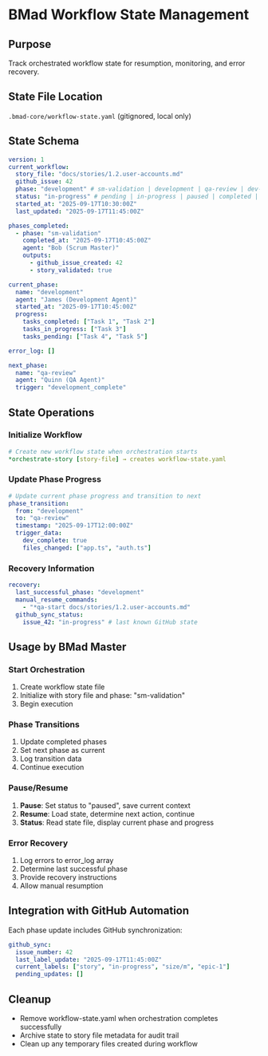 # BMad Workflow State Management

## Purpose

Track orchestrated workflow state for resumption, monitoring, and error recovery.

## State File Location

`.bmad-core/workflow-state.yaml` (gitignored, local only)

## State Schema

```yaml
version: 1
current_workflow:
  story_file: "docs/stories/1.2.user-accounts.md"
  github_issue: 42
  phase: "development" # sm-validation | development | qa-review | dev-fixes | completion
  status: "in-progress" # pending | in-progress | paused | completed | failed
  started_at: "2025-09-17T10:30:00Z"
  last_updated: "2025-09-17T11:45:00Z"

phases_completed:
  - phase: "sm-validation"
    completed_at: "2025-09-17T10:45:00Z"
    agent: "Bob (Scrum Master)"
    outputs:
      - github_issue_created: 42
      - story_validated: true

current_phase:
  name: "development"
  agent: "James (Development Agent)"
  started_at: "2025-09-17T10:45:00Z"
  progress:
    tasks_completed: ["Task 1", "Task 2"]
    tasks_in_progress: ["Task 3"]
    tasks_pending: ["Task 4", "Task 5"]

error_log: []

next_phase:
  name: "qa-review"
  agent: "Quinn (QA Agent)"
  trigger: "development_complete"
```

## State Operations

### Initialize Workflow
```yaml
# Create new workflow state when orchestration starts
*orchestrate-story [story-file] → creates workflow-state.yaml
```

### Update Phase Progress
```yaml
# Update current phase progress and transition to next
phase_transition:
  from: "development"
  to: "qa-review"
  timestamp: "2025-09-17T12:00:00Z"
  trigger_data:
    dev_complete: true
    files_changed: ["app.ts", "auth.ts"]
```

### Recovery Information
```yaml
recovery:
  last_successful_phase: "development"
  manual_resume_commands:
    - "*qa-start docs/stories/1.2.user-accounts.md"
  github_sync_status:
    issue_42: "in-progress" # last known GitHub state
```

## Usage by BMad Master

### Start Orchestration
1. Create workflow state file
2. Initialize with story file and phase: "sm-validation"
3. Begin execution

### Phase Transitions
1. Update completed phases
2. Set next phase as current
3. Log transition data
4. Continue execution

### Pause/Resume
1. **Pause**: Set status to "paused", save current context
2. **Resume**: Load state, determine next action, continue
3. **Status**: Read state file, display current phase and progress

### Error Recovery
1. Log errors to error_log array
2. Determine last successful phase
3. Provide recovery instructions
4. Allow manual resumption

## Integration with GitHub Automation

Each phase update includes GitHub synchronization:

```yaml
github_sync:
  issue_number: 42
  last_label_update: "2025-09-17T11:45:00Z"
  current_labels: ["story", "in-progress", "size/m", "epic-1"]
  pending_updates: []
```

## Cleanup

- Remove workflow-state.yaml when orchestration completes successfully
- Archive state to story file metadata for audit trail
- Clean up any temporary files created during workflow